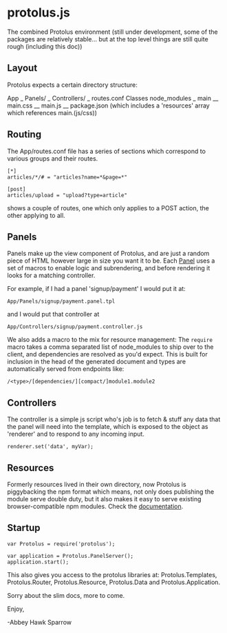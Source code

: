 protolus.js
===========
The combined Protolus environment (still under development, some of the packages are relatively stable... but at the top level things are still quite rough (including this doc))

Layout
------
Protolus expects a certain directory structure:

App
_ Panels/
_ Controllers/
_ routes.conf
Classes
node_modules
_ main
__ main.css
__ main.js
__ package.json (which includes a 'resources' array which references main.(js/css))


Routing
-------

The App/routes.conf file has a series of sections which correspond to various groups and their routes.

    [*]
    articles/*/# = "articles?name=*&page=*"
    
    [post]
    articles/upload = "upload?type=article"
    
shows a couple of routes, one which only applies to a POST action, the other applying to all.

Panels
------

Panels make up the view component of Protolus, and are just a random piece of HTML however large in size you want it to be. Each [Panel](https://npmjs.org/package/protolus-templates) uses a set of macros to enable logic and subrendering, and before rendering it looks for a matching controller.

For example, if I had a panel 'signup/payment' I would put it at:

    App/Panels/signup/payment.panel.tpl

and I would put that controller at
    
    App/Controllers/signup/payment.controller.js
    
We also adds a macro to the mix for resource management: The `require` macro takes a comma separated list of node_modules to ship over to the client, and dependencies are resolved as you'd expect. This is built for inclusion in the head of the generated document and types are automatically served from endpoints like:

    /<type>/[dependencies/][compact/]module1.module2

Controllers
-----------
The controller is a simple js script who's job is to fetch & stuff any data that the panel will need into the template, which is exposed to the object as 'renderer' and to respond to any incoming input.

    renderer.set('data', myVar);
    
Resources
---------
Formerly resources lived in their own directory, now Protolus is piggybacking the npm format which means, not only does publishing the module serve double duty, but it also makes it easy to serve existing browser-compatible npm modules. Check the [documentation](https://npmjs.org/package/protolus-resource).

Startup
-------

    var Protolus = require('protolus');

    var application = Protolus.PanelServer();
    application.start();

This also gives you access to the protolus libraries at: Protolus.Templates, Protolus.Router, Protolus.Resource, Protolus.Data and Protolus.Application.

Sorry about the slim docs, more to come.

Enjoy,

-Abbey Hawk Sparrow